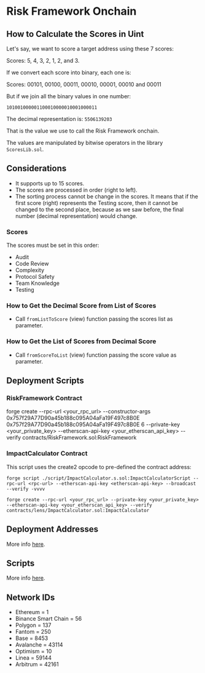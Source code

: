 # Risk Framework Onchain

## How to Calculate the Scores in Uint

Let's say, we want to score a target address using these 7 scores:

Scores: 5, 4, 3, 2, 1, 2, and 3.

If we convert each score into binary, each one is:

Scores: 00101, 00100, 00011, 00010, 00001, 00010 and 00011

But if we join all the binary values in one number:

`101001000001100010000010001000011`

The decimal representation is: `5506139203`

That is the value we use to call the Risk Framework onchain.

The values are manipulated by bitwise operators in the library `ScoresLib.sol`.

## Considerations

- It supports up to 15 scores.
- The scores are processed in order (right to left).
- The sorting process cannot be change in the scores. It means that if the first score (right) represents the Testing score, then it cannot be changed to the second place, because as we saw before, the final number (decimal representation) would change.

### Scores

The scores must be set in this order:

- Audit
- Code Review
- Complexity
- Protocol Safety
- Team Knowledge
- Testing

### How to Get the Decimal Score from List of Scores

- Call `fromListToScore` (view) function passing the scores list as parameter.

### How to Get the List of Scores from Decimal Score

- Call `fromScoreToList` (view) function passing the score value as parameter.

## Deployment Scripts

### RiskFramework Contract

forge create --rpc-url <your_rpc_url> --constructor-args 0x757f29A77D90a45b188c095A04aFa19F497c8B0E 0x757f29A77D90a45b188c095A04aFa19F497c8B0E 6 --private-key <your_private_key> --etherscan-api-key <your_etherscan_api_key> --verify contracts/RiskFramework.sol:RiskFramework

### ImpactCalculator Contract

This script uses the create2 opcode to pre-defined the contract address:

`forge script ./script/ImpactCalculator.s.sol:ImpactCalculatorScript --rpc-url <rpc-url> --etherscan-api-key <etherscan-api-key> --broadcast --verify -vvvv`

`forge create --rpc-url <your_rpc_url> --private-key <your_private_key> --etherscan-api-key <your_etherscan_api_key> --verify contracts/lens/ImpactCalculator.sol:ImpactCalculator`

## Deployment Addresses

More info [here](./DEPLOYMENTS.md).

## Scripts

More info [here](./SCRIPTS.md).

## Network IDs

- Ethereum = 1
- Binance Smart Chain = 56
- Polygon = 137
- Fantom = 250
- Base = 8453
- Avalanche = 43114
- Optimism = 10
- Linea = 59144
- Arbitrum = 42161
